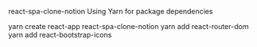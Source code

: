 react-spa-clone-notion
Using Yarn for package dependencies

yarn create react-app react-spa-clone-notion
yarn add react-router-dom
yarn add react-bootstrap-icons